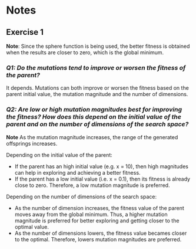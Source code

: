 # Notes

## Exercise 1

**Note**: Since the sphere function is being used, the better fitness is obtained when the results are closer to zero, which is the global minimum.

### _Q1: Do the mutations tend to improve or worsen the fitness of the parent?_

It depends. Mutations can both improve or worsen the fitness based on the parent initial value, the mutation magnitude and the number of dimensions.

### _Q2: Are low or high mutation magnitudes best for improving the fitness? How does this depend on the initial value of the parent and on the number of dimensions of the search space?_

**Note** As the mutation magnitude increases, the range of the generated offsprings increases. 

Depending on the initial value of the parent:
* If the parent has an high initial value (e.g. x = 10), then high magnitudes can help in exploring and achieving a better fitness.
* If the parent has a low initial value (i.e. x = 0.1), then its fitness is already close to zero. Therefore, a low mutation magnitude is preferred.

Depending on the number of dimensions of the search space:
* As the number of dimension increases, the fitness value of the parent moves away from the global minimum. Thus, a higher mutation magnitude is preferred for better exploring and getting closer to the optimal value.
* As the number of dimensions lowers, the fitness value becames closer to the optimal. Therefore, lowers mutation magnitudes are preferred.
